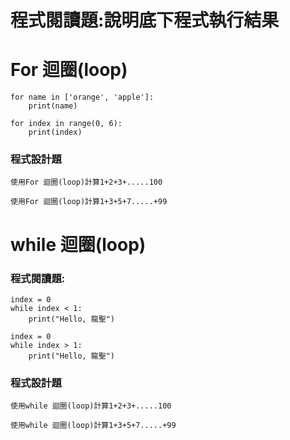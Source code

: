 # 程式閱讀題:說明底下程式執行結果

# For 迴圈(loop)
```
for name in ['orange', 'apple']:
	print(name)

```

```
for index in range(0, 6):
	print(index)

```
### 程式設計題
```
使用For 迴圈(loop)計算1+2+3+.....100
```
```
使用For 迴圈(loop)計算1+3+5+7.....+99
```
# while 迴圈(loop)
### 程式閱讀題:
```
index = 0
while index < 1:
	print("Hello, 龍聖")
```
```
index = 0
while index > 1:
	print("Hello, 龍聖")
```

### 程式設計題

```
使用while 迴圈(loop)計算1+2+3+.....100
```
```
使用while 迴圈(loop)計算1+3+5+7.....+99
```
